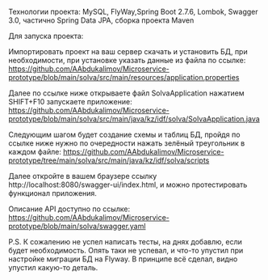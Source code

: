 Технологии проекта:
MySQL, FlyWay,Spring Boot 2.7.6, Lombok, Swagger 3.0, частично Spring Data JPA, сборка проекта Maven

Для запуска проекта: 

Импортировать проект на ваш сервер
скачать и установить БД, при необходимости, при установке указать данные из файла по ссылке:
https://github.com/AAbdukalimov/Microservice-prototype/blob/main/solva/src/main/resources/application.properties

Далее по ссылке ниже открываете файл SolvaApplication нажатием SHIFT+F10 запускаете приложение:
https://github.com/AAbdukalimov/Microservice-prototype/blob/main/solva/src/main/java/kz/idf/solva/SolvaApplication.java

Следующим шагом будет создание схемы и таблиц БД, пройдя по ссылке ниже нужно по очередности нажать зелёный треугольник в каждом файле:
https://github.com/AAbdukalimov/Microservice-prototype/tree/main/solva/src/main/java/kz/idf/solva/scripts

Далее откройте в вашем браузере ссылку http://localhost:8080/swagger-ui/index.html, и можно протестировать функционал приложения.

Описание API доступно по ссылке: https://github.com/AAbdukalimov/Microservice-prototype/blob/main/solva/swagger.yaml

P.S.
К сожалению не успел написать тесты, на днях добавлю, если будет необходимость.
Опять таки не успевал, и что-то упустил при настройке миграции БД на Flyway. В принципе всё сделал, видно упустил какую-то деталь.



